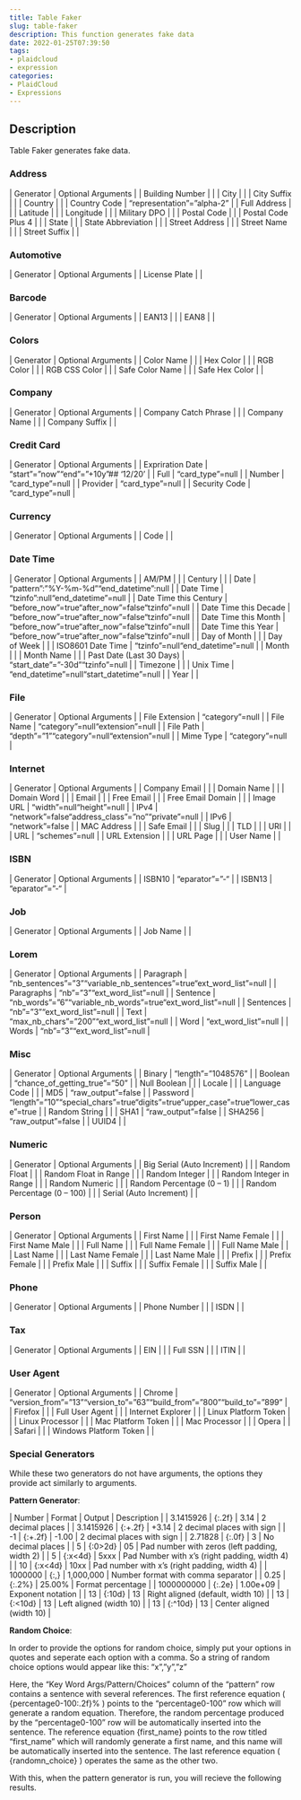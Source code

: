 ```yaml
---
title: Table Faker
slug: table-faker
description: This function generates fake data
date: 2022-01-25T07:39:50
tags:
- plaidcloud
- expression
categories:
- PlaidCloud
- Expressions
---
```



## Description


Table Faker generates fake data.



### Address




| Generator | Optional Arguments |
| Building Number |  |
| City |  |
| City Suffix |  |
| Country |  |
| Country Code | “representation”=”alpha-2” |
| Full Address |  |
| Latitude |  |
| Longitude |  |
| Military DPO |  |
| Postal Code |  |
| Postal Code Plus 4 |  |
| State |  |
| State Abbreviation |  |
| Street Address |  |
| Street Name |  |
| Street Suffix |  |

### Automotive




| Generator | Optional Arguments |
| License Plate |  |

### Barcode




| Generator | Optional Arguments |
| EAN13 |  |
| EAN8 |  |

### Colors




| Generator | Optional Arguments |
| Color Name |  |
| Hex Color |  |
| RGB Color |  |
| RGB CSS Color |  |
| Safe Color Name |  |
| Safe Hex Color |  |

### Company




| Generator | Optional Arguments |
| Company Catch Phrase |  |
| Company Name |  |
| Company Suffix |  |

### Credit Card




| Generator | Optional Arguments |
| Expriration Date | “start”=”now”“end”=”+10y”## ‘12/20’ |
| Full | “card_type”=null |
| Number | “card_type”=null |
| Provider | “card_type”=null |
| Security Code | “card_type”=null |

### Currency




| Generator | Optional Arguments |
| Code |  |

### Date Time




| Generator | Optional Arguments |
| AM/PM |  |
| Century |  |
| Date | “pattern”:”%Y-%m-%d”“end_datetime”:null |
| Date Time | “tzinfo”:null“end_datetime”=null |
| Date Time this Century | “before_now”=true“after_now”=false“tzinfo”=null |
| Date Time this Decade | “before_now”=true“after_now”=false“tzinfo”=null |
| Date Time this Month | “before_now”=true“after_now”=false“tzinfo”=null |
| Date Time this Year | “before_now”=true“after_now”=false“tzinfo”=null |
| Day of Month |  |
| Day of Week |  |
| ISO8601 Date Time | “tzinfo”=null“end_datetime”=null |
| Month |  |
| Month Name |  |
| Past Date (Last 30 Days) | “start_date”=”-30d”“tzinfo”=null |
| Timezone |  |
| Unix Time | “end_datetime”=null“start_datetime”=null |
| Year |  |

### File




| Generator | Optional Arguments |
| File Extension | “category”=null |
| File Name | “category”=null“extension”=null |
| File Path | “depth”=”1”“category”=null“extension”=null |
| Mime Type | “category”=null |

### Internet




| Generator | Optional Arguments |
| Company Email |  |
| Domain Name |  |
| Domain Word |  |
| Email |  |
| Free Email |  |
| Free Email Domain |  |
| Image URL | “width”=null“height”=null |
| IPv4 | “network”=false“address_class”=”no”“private”=null |
| IPv6 | “network”=false |
| MAC Address |  |
| Safe Email |  |
| Slug |  |
| TLD |  |
| URI |  |
| URL | “schemes”=null |
| URL Extension |  |
| URL Page |  |
| User Name |  |

### ISBN




| Generator | Optional Arguments |
| ISBN10 | “eparator”=”-“ |
| ISBN13 | “eparator”=”-“ |

### Job




| Generator | Optional Arguments |
| Job Name |  |

### Lorem




| Generator | Optional Arguments |
| Paragraph | “nb_sentences”=”3”“variable_nb_sentences”=true“ext_word_list”=null |
| Paragraphs | “nb”=”3”“ext_word_list”=null |
| Sentence | “nb_words”=”6”“variable_nb_words”=true“ext_word_list”=null |
| Sentences | “nb”=”3”“ext_word_list”=null |
| Text | “max_nb_chars”=”200”“ext_word_list”=null |
| Word | “ext_word_list”=null |
| Words | “nb”=”3”“ext_word_list”=null |

### Misc




| Generator | Optional Arguments |
| Binary | “length”=”1048576” |
| Boolean | “chance_of_getting_true”=”50” |
| Null Boolean |  |
| Locale |  |
| Language Code |  |
| MD5 | “raw_output”=false |
| Password | “length”=”10”“special_chars”=true“digits”=true“upper_case”=true“lower_case”=true |
| Random String |  |
| SHA1 | “raw_output”=false |
| SHA256 | “raw_output”=false |
| UUID4 |  |

### Numeric




| Generator | Optional Arguments |
| Big Serial (Auto Increment) |  |
| Random Float |  |
| Random Float in Range |  |
| Random Integer |  |
| Random Integer in Range |  |
| Random Numeric |  |
| Random Percentage (0 – 1) |  |
| Random Percentage (0 – 100) |  |
| Serial (Auto Increment) |  |

### Person




| Generator | Optional Arguments |
| First Name |  |
| First Name Female |  |
| First Name Male |  |
| Full Name |  |
| Full Name Female |  |
| Full Name Male |  |
| Last Name |  |
| Last Name Female |  |
| Last Name Male |  |
| Prefix |  |
| Prefix Female |  |
| Prefix Male |  |
| Suffix |  |
| Suffix Female |  |
| Suffix Male |  |

### Phone




| Generator | Optional Arguments |
| Phone Number |  |
| ISDN |  |

### Tax




| Generator | Optional Arguments |
| EIN |  |
| Full SSN |  |
| ITIN |  |

### User Agent




| Generator | Optional Arguments |
| Chrome | “version_from”=”13”“version_to”=”63”“build_from”=”800”“build_to”=”899” |
| Firefox |  |
| Full User Agent |  |
| Internet Explorer |  |
| Linux Platform Token |  |
| Linux Processor |  |
| Mac Platform Token |  |
| Mac Processor |  |
| Opera |  |
| Safari |  |
| Windows Platform Token |  |

### Special Generators


While these two generators do not have arguments, the options they provide act similarly to arguments.



**Pattern Generator**:




| Number | Format | Output | Description |
| 3.1415926 | {:.2f} | 3.14 | 2 decimal places |
| 3.1415926 | {:+.2f} | +3.14 | 2 decimal places with sign |
| -1 | {:+.2f} | -1.00 | 2 decimal places with sign |
| 2.71828 | {:.0f} | 3 | No decimal places |
| 5 | {:0>2d} | 05 | Pad number with zeros (left padding, width 2) |
| 5 | {:x<4d} | 5xxx | Pad Number with x’s (right padding, width 4) |
| 10 | {:x<4d} | 10xx | Pad number with x’s (right padding, width 4) |
| 1000000 | {:,} | 1,000,000 | Number format with comma separator |
| 0.25 | {:.2%} | 25.00% | Format percentage |
| 1000000000 | {:.2e} | 1.00e+09 | Exponent notation |
| 13 | {:10d} | 13 | Right aligned (default, width 10) |
| 13 | {:<10d} | 13 | Left aligned (width 10) |
| 13 | {:^10d} | 13 | Center aligned (width 10) |

**Random Choice**:


In order to provide the options for random choice, simply put your options in quotes and seperate each option with a comma. So a string of random choice options would appear like this: “x”,”y”,”z”



Here, the “Key Word Args/Pattern/Choices” column of the “pattern” row contains a sentence with several references. The first reference equation ( {percentage0-100:.2f}% ) points to the “percentage0-100” row which will generate a random equation. Therefore, the random percentage produced by the “percentage0-100” row will be automatically inserted into the sentence. The reference equation {first_name} points to the row titled “first_name” which will randomly generate a first name, and this name will be automatically inserted into the sentence. The last reference equation ( {randomn_choice} ) operates the same as the other two.



With this, when the pattern generator is run, you will recieve the following results.

